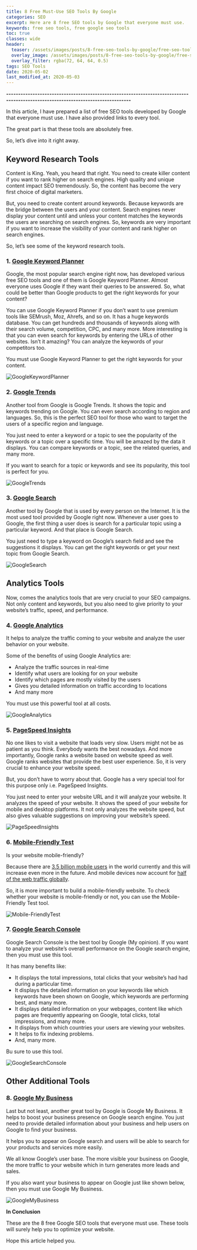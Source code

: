 ```yaml
---
title: 8 Free Must-Use SEO Tools By Google
categories: SEO
excerpt: Here are 8 free SEO tools by Google that everyone must use.
keywords: free seo tools, free google seo tools
toc: true
classes: wide
header:
  teaser: /assets/images/posts/8-free-seo-tools-by-google/free-seo-tools.png
  overlay_image: /assets/images/posts/8-free-seo-tools-by-google/free-seo-tools.png
  overlay_filter: rgba(72, 64, 64, 0.5)
tags: SEO Tools
date: 2020-05-02
last_modified_at: 2020-05-03
---
```


<b>--------------------------------------------------------------------------------------------------------------------------------</b>

In this article, I have prepared a list of free SEO tools developed by Google that everyone must use. I have also provided links to every tool.

The great part is that these tools are absolutely free.

So, let’s dive into it right away.

## Keyword Research Tools

Content is King. Yeah, you heard that right. You need to create killer content if you want to rank higher on search engines. High quality and unique content impact SEO tremendously. So, the content has become the very first choice of digital marketers. 

But, you need to create content around keywords. Because keywords are the bridge between the users and your content. Search engines never display your content until and unless your content matches the keywords the users are searching on search engines. So, keywords are very important if you want to increase the visibility of your content and rank higher on search engines.

So, let’s see some of the keyword research tools.

### 1. [Google Keyword Planner](https://ads.google.com/home/tools/keyword-planner/)

Google, the most popular search engine right now, has developed various free SEO tools and one of them is Google Keyword Planner. Almost everyone uses Google if they want their queries to be answered. So, what could be better than Google products to get the right keywords for your content?

You can use Google Keyword Planner if you don’t want to use premium tools like SEMrush, Moz, Ahrefs, and so on. It has a huge keywords database. You can get hundreds and thousands of keywords along with their search volume, competition, CPC, and many more. More interesting is that you can even search for keywords by entering the URLs of other websites. Isn’t it amazing? You can analyze the keywords of your competitors too.

You must use Google Keyword Planner to get the right keywords for your content.

![GoogleKeywordPlanner](/assets/images/posts/8-free-seo-tools-by-google/google-keyword-planner.jpg "Google Keyword Planner")

### 2. [Google Trends](https://trends.google.com/trends/?geo=US)

Another tool from Google is Google Trends. It shows the topic and keywords trending on Google. You can even search according to region and languages. So, this is the perfect SEO tool for those who want to target the users of a specific region and language.

You just need to enter a keyword or a topic to see the popularity of the keywords or a topic over a specific time. You will be amazed by the data it displays. You can compare keywords or a topic, see the related queries, and many more.

If you want to search for a topic or keywords and see its popularity, this tool is perfect for you.

![GoogleTrends](/assets/images/posts/8-free-seo-tools-by-google/google-trends.jpg "Google Trends")

### 3. [Google Search](https://www.google.com/) 

Another tool by Google that is used by every person on the Internet. It is the most used tool provided by Google right now. Whenever a user goes to Google, the first thing a user does is search for a particular topic using a particular keyword. And that place is Google Search.

You just need to type a keyword on Google’s search field and see the suggestions it displays. You can get the right keywords or get your next topic from Google Search. 

![GoogleSearch](/assets/images/posts/8-free-seo-tools-by-google/google-search.png "Google Search")

## Analytics Tools

Now, comes the analytics tools that are very crucial to your SEO campaigns. Not only content and keywords, but you also need to give priority to your website’s traffic, speed, and performance.
 
### 4. [Google Analytics](https://accounts.google.com/ServiceLogin/webreauth?service=analytics&passive=1209600&continue=https%3A%2F%2Fanalytics.google.com%2Fanalytics%2Fweb%2F%23&followup=https%3A%2F%2Fanalytics.google.com%2Fanalytics%2Fweb%2F&flowName=GlifWebSignIn&flowEntry=ServiceLogin)

It helps to analyze the traffic coming to your website and analyze the user behavior on your website. 

Some of the benefits of using Google Analytics are:

- Analyze the traffic sources in real-time
- Identify what users are looking for on your website
- Identify which pages are mostly visited by the users
- Gives you detailed information on traffic according to locations
- And many more

You must use this powerful tool at all costs.

![GoogleAnalytics](/assets/images/posts/8-free-seo-tools-by-google/google-analytics.png "Google Analytics")

### 5. [PageSpeed Insights](https://developers.google.com/speed/pagespeed/insights/)

No one likes to visit a website that loads very slow. Users might not be as patient as you think. Everybody wants the best nowadays. And more importantly, Google ranks a website based on website speed as well. Google ranks websites that provide the best user experience. So, it is very crucial to enhance your website speed.

But, you don’t have to worry about that. Google has a very special tool for this purpose only i.e. PageSpeed Insights. 

You just need to enter your website URL and it will analyze your website. It analyzes the speed of your website. It shows the speed of your website for mobile and desktop platforms. It not only analyzes the website speed, but also gives valuable suggestions on improving your website’s speed.

![PageSpeedInsights](/assets/images/posts/8-free-seo-tools-by-google/google-page-speed-insights.png "PageSpeed Insights")

### 6. [Mobile-Friendly Test](https://search.google.com/test/mobile-friendly)

Is your website mobile-friendly?

Because there are [3.5 billion mobile users](https://www.bankmycell.com/blog/how-many-phones-are-in-the-world) in the world currently and this will increase even more in the future. And mobile devices now account for [half of the web traffic globally](https://quoracreative.com/article/mobile-marketing-statistics).

So, it is more important to build a mobile-friendly website. To check whether your website is mobile-friendly or not, you can use the Mobile-Friendly Test tool. 

![Mobile-FriendlyTest](/assets/images/posts/8-free-seo-tools-by-google/google-mobile-friendly-tes.png "Mobile-Friendly Test")

### 7. [Google Search Console](https://search.google.com/search-console/about)

Google Search Console is the best tool by Google (My opinion). If you want to analyze your website’s overall performance on the Google search engine, then you must use this tool.

It has many benefits like:

- It displays the total impressions, total clicks that your website’s had had during a particular time.
- It displays the detailed information on your keywords like which keywords have been shown on Google, which keywords are performing best, and many more.
- It displays detailed information on your webpages, content like which pages are frequently appearing on Google, total clicks, total impressions, and many more.
- It displays from which countries your users are viewing your websites.
- It helps to fix indexing problems.
- And, many more.

Bu sure to use this tool.

![GoogleSearchConsole](/assets/images/posts/8-free-seo-tools-by-google/google-search-console.png "Google Search Console")
 
## Other Additional Tools

### 8. [Google My Business](https://www.google.com/intl/en_us/business/)

Last but not least, another great tool by Google is Google My Business. It helps to boost your business presence on Google search engine. You just need to provide detailed information about your business and help users on Google to find your business. 

It helps you to appear on Google search and users will be able to search for your products and services more easily.

We all know Google’s user base. The more visible your business on Google, the more traffic to your website which in turn generates more leads and sales. 

If you also want your business to appear on Google just like shown below, then you must use Google My Business.

![GoogleMyBusiness](/assets/images/posts/8-free-seo-tools-by-google/google-my-business.png "Google My Business")

**In Conclusion**

These are the 8 free Google SEO tools that everyone must use. These tools will surely help you to optimize your website.

Hope this article helped you. 

